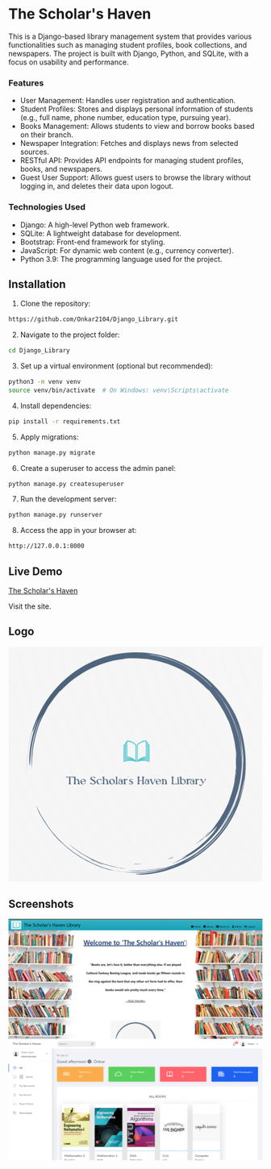 
# The Scholar's Haven
This is a Django-based library management system that provides various functionalities such as managing student profiles, book collections, and newspapers. The project is built with Django, Python, and SQLite, with a focus on usability and performance.

### Features
* User Management: Handles user registration and authentication.
* Student Profiles: Stores and displays personal information of students (e.g., full name, phone number, education type, pursuing year).
* Books Management: Allows students to view and borrow books based on their branch.
* Newspaper Integration: Fetches and displays news from selected sources.
* RESTful API: Provides API endpoints for managing student profiles, books, and newspapers.
* Guest User Support: Allows guest users to browse the library without logging in, and deletes their data upon logout.

### Technologies Used
* Django: A high-level Python web framework.
* SQLite: A lightweight database for development.
* Bootstrap: Front-end framework for styling.
* JavaScript: For dynamic web content (e.g., currency converter).
* Python 3.9: The programming language used for the project.


## Installation

1. Clone the repository:

```bash
https://github.com/Onkar2104/Django_Library.git
```
2. Navigate to the project folder:

```bash
cd Django_Library
```

3. Set up a virtual environment (optional but recommended):
```bash
python3 -m venv venv
source venv/bin/activate  # On Windows: venv\Scripts\activate  
```
4. Install dependencies:
```bash
pip install -r requirements.txt
```
5. Apply migrations:
```bash
python manage.py migrate
```
6. Create a superuser to access the admin panel:
```bash
python manage.py createsuperuser
```
7. Run the development server:
```bash
python manage.py runserver
```
8. Access the app in your browser at:
```bash
http://127.0.0.1:8000
```
## Live Demo

[The Scholar's Haven](http://52.66.255.93/)

Visit the site.



## Logo
![Logo](home/static/photos/logo3.png)


## Screenshots

![App Screenshot](home/static/photos/Screenshot1.png)
![Library Screenshot](home/static/photos/Screenshot2.png)
